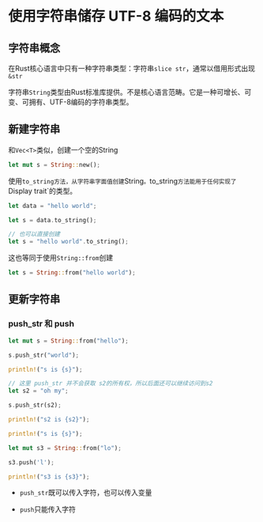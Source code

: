# 使用字符串储存 UTF-8 编码的文本

## 字符串概念

在Rust核心语言中只有一种字符串类型：字符串`slice str`，通常以借用形式出现`&str`

字符串`String`类型由Rust标准库提供。不是核心语言范畴。它是一种可增长、可变、可拥有、UTF-8编码的字符串类型。

## 新建字符串

和`Vec<T>`类似，创建一个空的String

```rs
let mut s = String::new();
```

使用`to_string方法，从字符串字面值创建`String`。`to_string`方法能用于任何实现了`Display trait`的类型。

```rs
let data = "hello world";

let s = data.to_string();

// 也可以直接创建
let s = "hello world".to_string();
```

这也等同于使用`String::from`创建

```rs
let s = String::from("hello world");
```

## 更新字符串

### push_str 和 push

```rs
let mut s = String::from("hello");

s.push_str("world");

println!("s is {s}");

// 这里 push_str 并不会获取 s2的所有权，所以后面还可以继续访问到s2
let s2 = "oh my";

s.push_str(s2);

println!("s2 is {s2}");

println!("s is {s}");

let mut s3 = String::from("lo");

s3.push('l');

println!("s3 is {s3}");
```

- `push_str`既可以传入字符，也可以传入变量

- `push`只能传入字符

